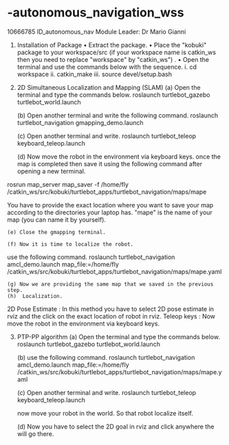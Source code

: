 # -autonomous_navigation_wss
10666785 ID_autonomous_nav Module Leader: Dr Mario Gianni



1. Installation of Package
    • Extract the package.
    • Place the "kobuki" package to your workspace/src (if your workspace name is catkin_ws then you need to replace "workspace" by "catkin_ws") .
    • Open the terminal and use the commands below with the sequence.
    i. cd workspace
    ii. catkin_make
    iii. source devel/setup.bash

2.  2D Simultaneous Localization and Mapping (SLAM)
    (a) Open the terminal and type the commands below.
roslaunch turtlebot_gazebo turtlebot_world.launch

    (b) Open another terminal and write the following command.
roslaunch turtlebot_navigation gmapping_demo.launch

    (c) Open another terminal and write.
 roslaunch turtlebot_teleop keyboard_teleop.launch

    (d) Now move the robot in the environment via keyboard keys. once the map is completed then save it using the following command after opening a new terminal.

rosrun map_server map_saver -f /home/fly /catkin_ws/src/kobuki/turtlebot_apps/turtlebot_navigation/maps/mape

You have to provide the exact location where you want to save your map according to the directories your laptop has.
"mape" is the name of your map  (you can name it by yourself).

    (e) Close the gmapping terminal.

    (f) Now it is time to localize the robot.
use the following command.
roslaunch turtlebot_navigation amcl_demo.launch map_file:=/home/fly /catkin_ws/src/kobuki/turtlebot_apps/turtlebot_navigation/maps/mape.yaml

    (g) Now we are providing the same map that we saved in the previous step.
    (h)  Localization.

2D Pose Estimate :
In this method you have to select 2D pose estimate in rviz and the click on the exact location of robot in rviz.
Teleop keys :
Now move the robot in the environment via keyboard keys.


3.  PTP-PP algorithm
    (a) Open the terminal and type the commands below.
roslaunch turtlebot_gazebo turtlebot_world.launch

    (b) use the following command.
roslaunch turtlebot_navigation amcl_demo.launch map_file:=/home/fly /catkin_ws/src/kobuki/turtlebot_apps/turtlebot_navigation/maps/mape.yaml

    (c) Open another terminal and write.
 roslaunch turtlebot_teleop keyboard_teleop.launch

	now move your robot in the world. So that robot localize itself.

    (d)  Now you have to select the 2D goal in rviz and click anywhere the will go there.


